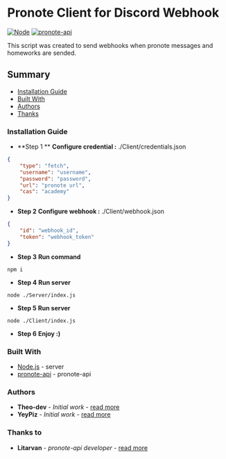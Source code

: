 # Pronote Client for Discord Webhook

[![Node](https://img.shields.io/badge/Node-v12.14.1-green.svg)](https://nodejs.org/fr/)
[![pronote-api](https://img.shields.io/badge/pronote--api-by%20Litarvan-blue.svg)](https://github.com/Litarvan/pronote-api)

This script was created to send webhooks when pronote messages and homeworks are sended.

## Summary

- [Installation Guide](#install)
- [Built With](#build)
- [Authors](#author)
- [Thanks](#thanks)

### Installation Guide <a id="install"></a>

- **Step 1 ** __Configure credential :__  ./Client/credentials.json
```json
{
    "type": "fetch",
    "username": "username",
    "password": "password",
    "url": "pronote url",
    "cas": "academy"
}
```

- **Step 2** __Configure webhook :__ ./Client/webhook.json
```json
{
    "id": "webhook_id",
    "token": "webhook_token"
}
```

- **Step 3** __Run command__
```
npm i
```

- **Step 4** __Run server__
```
node ./Server/index.js
```

- **Step 5** __Run server__
```
node ./Client/index.js
```

- **Step 6** __Enjoy :)__

### Built With <a id="build"></a>

- [Node.js](https://nodejs.org/fr/) - server
- [pronote-api](https://github.com/Litarvan/pronote-api) - pronote-api

### Authors <a id="author"></a>

* **Theo-dev** - *Initial work* - [read more](https://github.com/theo-dev)
* **YeyPiz** - *Initial work* - [read more](https://github.com/YeyPiz)

### Thanks to <a id="thanks"></a>

* **Litarvan** - *pronote-api developer* - [read more](https://github.com/Litarvan/)